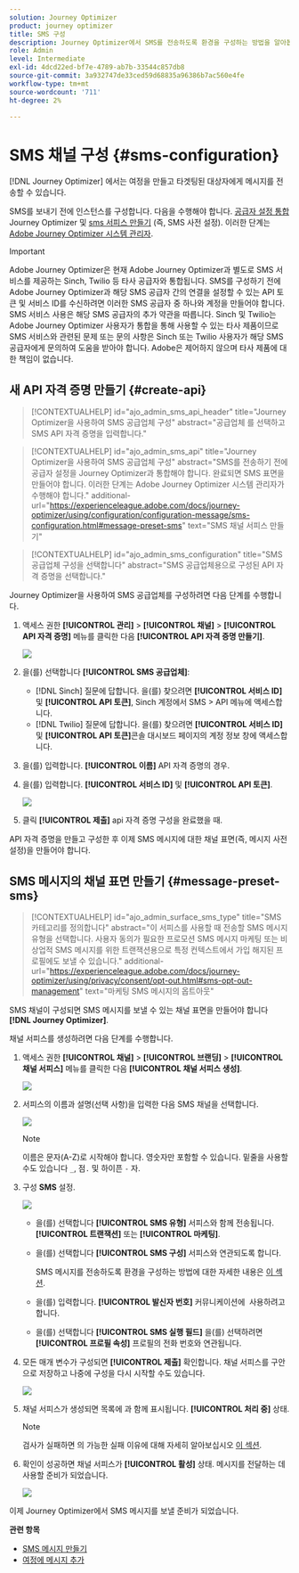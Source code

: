 ```yaml
---
solution: Journey Optimizer
product: journey optimizer
title: SMS 구성
description: Journey Optimizer에서 SMS를 전송하도록 환경을 구성하는 방법을 알아봅니다
role: Admin
level: Intermediate
exl-id: 4dcd22ed-bf7e-4789-ab7b-33544c857db8
source-git-commit: 3a932747de33ced59d68835a96386b7ac560e4fe
workflow-type: tm+mt
source-wordcount: '711'
ht-degree: 2%

---
```


# SMS 채널 구성 {#sms-configuration}

[!DNL Journey Optimizer] 에서는 여정을 만들고 타겟팅된 대상자에게 메시지를 전송할 수 있습니다.

SMS를 보내기 전에 인스턴스를 구성합니다. 다음을 수행해야 합니다. [공급자 설정 통합](#create-api) Journey Optimizer 및 [sms 서피스 만들기](#message-preset-sms) (즉, SMS 사전 설정). 이러한 단계는 [Adobe Journey Optimizer 시스템 관리자](../start/path/administrator.md).

>[!IMPORTANT]
>
>Adobe Journey Optimizer은 현재 Adobe Journey Optimizer과 별도로 SMS 서비스를 제공하는 Sinch, Twilio 등 타사 공급자와 통합됩니다.  SMS를 구성하기 전에 Adobe Journey Optimizer과 해당 SMS 공급자 간의 연결을 설정할 수 있는 API 토큰 및 서비스 ID를 수신하려면 이러한 SMS 공급자 중 하나와 계정을 만들어야 합니다. SMS 서비스 사용은 해당 SMS 공급자의 추가 약관을 따릅니다. Sinch 및 Twilio는 Adobe Journey Optimizer 사용자가 통합을 통해 사용할 수 있는 타사 제품이므로 SMS 서비스와 관련된 문제 또는 문의 사항은 Sinch 또는 Twilio 사용자가 해당 SMS 공급자에게 문의하여 도움을 받아야 합니다. Adobe은 제어하지 않으며 타사 제품에 대한 책임이 없습니다.

## 새 API 자격 증명 만들기 {#create-api}

>[!CONTEXTUALHELP]
>id="ajo_admin_sms_api_header"
>title="Journey Optimizer을 사용하여 SMS 공급업체 구성"
>abstract="공급업체 를 선택하고 SMS API 자격 증명을 입력합니다."

>[!CONTEXTUALHELP]
>id="ajo_admin_sms_api"
>title="Journey Optimizer을 사용하여 SMS 공급업체 구성"
>abstract="SMS를 전송하기 전에 공급자 설정을 Journey Optimizer과 통합해야 합니다. 완료되면 SMS 표면을 만들어야 합니다. 이러한 단계는 Adobe Journey Optimizer 시스템 관리자가 수행해야 합니다."
>additional-url="https://experienceleague.adobe.com/docs/journey-optimizer/using/configuration/configuration-message/sms-configuration.html#message-preset-sms" text="SMS 채널 서피스 만들기"

>[!CONTEXTUALHELP]
>id="ajo_admin_sms_configuration"
>title="SMS 공급업체 구성을 선택합니다"
>abstract="SMS 공급업체용으로 구성된 API 자격 증명을 선택합니다."

Journey Optimizer을 사용하여 SMS 공급업체를 구성하려면 다음 단계를 수행합니다.

1. 액세스 권한 **[!UICONTROL 관리]** > **[!UICONTROL 채널]** > **[!UICONTROL API 자격 증명]** 메뉴를 클릭한 다음 **[!UICONTROL API 자격 증명 만들기]**.

   ![](assets/sms_4.png)

1. 을(를) 선택합니다 **[!UICONTROL SMS 공급업체]**:

   * [!DNL Sinch] 질문에 답합니다. 을(를) 찾으려면 **[!UICONTROL 서비스 ID]** 및 **[!UICONTROL API 토큰]**, Sinch 계정에서 SMS > API 메뉴에 액세스합니다.
   * [!DNL Twilio] 질문에 답합니다. 을(를) 찾으려면 **[!UICONTROL 서비스 ID]** 및 **[!UICONTROL API 토큰]**&#x200B;콘솔 대시보드 페이지의 계정 정보 창에 액세스합니다.

1. 을(를) 입력합니다. **[!UICONTROL 이름]** API 자격 증명의 경우.

1. 을(를) 입력합니다. **[!UICONTROL 서비스 ID]** 및 **[!UICONTROL API 토큰]**.

   ![](assets/sms_5.png)

1. 클릭 **[!UICONTROL 제출]** api 자격 증명 구성을 완료했을 때.

API 자격 증명을 만들고 구성한 후 이제 SMS 메시지에 대한 채널 표면(즉, 메시지 사전 설정)을 만들어야 합니다.

## SMS 메시지의 채널 표면 만들기 {#message-preset-sms}

>[!CONTEXTUALHELP]
>id="ajo_admin_surface_sms_type"
>title="SMS 카테고리를 정의합니다"
>abstract="이 서피스를 사용할 때 전송할 SMS 메시지 유형을 선택합니다. 사용자 동의가 필요한 프로모션 SMS 메시지 마케팅 또는 비상업적 SMS 메시지를 위한 트랜잭션용으로 특정 컨텍스트에서 가입 해지된 프로필에도 보낼 수 있습니다."
>additional-url="https://experienceleague.adobe.com/docs/journey-optimizer/using/privacy/consent/opt-out.html#sms-opt-out-management" text="마케팅 SMS 메시지의 옵트아웃"

SMS 채널이 구성되면 SMS 메시지를 보낼 수 있는 채널 표면을 만들어야 합니다 **[!DNL Journey Optimizer]**.

채널 서피스를 생성하려면 다음 단계를 수행합니다.

1. 액세스 권한 **[!UICONTROL 채널]** > **[!UICONTROL 브랜딩]** > **[!UICONTROL 채널 서피스]** 메뉴를 클릭한 다음 **[!UICONTROL 채널 서피스 생성]**.

   ![](assets/preset-create.png)

1. 서피스의 이름과 설명(선택 사항)을 입력한 다음 SMS 채널을 선택합니다.

   ![](assets/sms_preset.png)

   >[!NOTE]
   >
   > 이름은 문자(A-Z)로 시작해야 합니다. 영숫자만 포함할 수 있습니다. 밑줄을 사용할 수도 있습니다 `_`, 점`.` 및 하이픈 `-` 자.

1. 구성 **SMS** 설정.

   ![](assets/preset-sms.png)

   * 을(를) 선택합니다 **[!UICONTROL SMS 유형]** 서피스와 함께 전송됩니다. **[!UICONTROL 트랜잭션]** 또는 **[!UICONTROL 마케팅]**.

   * 을(를) 선택합니다 **[!UICONTROL SMS 구성]** 서피스와 연관되도록 합니다.

      SMS 메시지를 전송하도록 환경을 구성하는 방법에 대한 자세한 내용은 [이 섹션](#create-api).

   * 을(를) 입력합니다. **[!UICONTROL 발신자 번호]** 커뮤니케이션에 &#x200B; 사용하려고 합니다.

   * 을(를) 선택합니다 **[!UICONTROL SMS 실행 필드]** 을(를) 선택하려면 **[!UICONTROL 프로필 속성]** 프로필의 전화 번호와 연관됩니다.

1. 모든 매개 변수가 구성되면 **[!UICONTROL 제출]** 확인합니다. 채널 서피스를 구안으로 저장하고 나중에 구성을 다시 시작할 수도 있습니다.

   ![](assets/sms_preset_2.png)

1. 채널 서피스가 생성되면 목록에 과 함께 표시됩니다. **[!UICONTROL 처리 중]** 상태.

   >[!NOTE]
   >
   >검사가 실패하면 의 가능한 실패 이유에 대해 자세히 알아보십시오 [이 섹션](#monitor-channel-surfaces).

1. 확인이 성공하면 채널 서피스가 **[!UICONTROL 활성]** 상태. 메시지를 전달하는 데 사용할 준비가 되었습니다.

   ![](assets/preset-active.png)

이제 Journey Optimizer에서 SMS 메시지를 보낼 준비가 되었습니다.

**관련 항목**

* [SMS 메시지 만들기](../messages/create-sms.md)
* [여정에 메시지 추가](../building-journeys/journeys-message.md)

